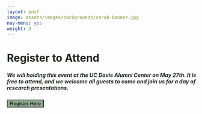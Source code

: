 ```yaml
---
layout: post
image: assets/images/backgrounds/carob-banner.jpg
nav-menu: yes
weight: 3
---
```


<h1 style="color:#202520">Register to Attend</h1>

<h5 style="color:#202520">
We will holding this event at the UC Davis Alumni Center on May 27th. It is free to attend, and we welcome all guests to come and join us for a day of research presentations.
</h5>

<a href =  "https://docs.google.com/forms/d/e/1FAIpQLSdC3wVb3H4llKbW5TBYwQaVygEPPpfPUQSzkBD1-fW_iFkTZg/viewform?usp=sf_link" target="_blank" rel="noopener noreferrer"><button style = "background:#8eaa8f">Register Here</button></a> 





